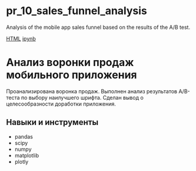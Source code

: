 # pr_10_sales_funnel_analysis

Analysis of the mobile app sales funnel based on the results of the A/B test.

[HTML](https://github.com/AlexPredelin/Portfolio/blob/main/pr_10_sales_funnel_analysis/pr_10_sales_funnel_analysis.html) [ipynb](https://github.com/AlexPredelin/Portfolio/blob/main/pr_10_sales_funnel_analysis/pr_10_sales_funnel_analysis.ipynb)

# Анализ воронки продаж мобильного приложения

Проанализирована воронка продаж. Выполнен анализ результатов A/B-теста по выбору наилучшего шрифта. Сделан вывод о целесообразности доработки приложения. 

## Навыки и инструменты
- pandas
- scipy
- numpy
- matplotlib
- plotly
